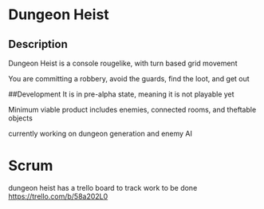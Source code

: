 # Dungeon Heist

## Description
Dungeon Heist is a console rougelike, with turn based grid movement

You are committing a robbery, avoid the guards, find the loot, and get out

##Development
It is in pre-alpha state, meaning it is not playable yet

Minimum viable product includes enemies, connected rooms, and theftable objects

currently working on dungeon generation and enemy AI

# Scrum

dungeon heist has a trello board to track work to be done
https://trello.com/b/58a202L0

